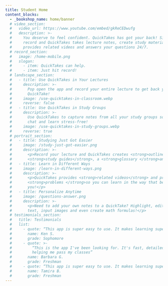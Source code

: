 ```yaml
---
title: Student Home
content_blocks:
  - _bookshop_name: home/banner
  # video_section:
  #   video_url: https://www.youtube.com/embed/gkReCEDwufg
  #   description: >-
  #     You deserve to feel confident. QuickTakes has got your back! Simply hit
  #     record and QuickTakes takes lecture notes, create study materials,
  #     provides related videos and answers your questions 24/7.
  # record_section:
  #   image: /home-mobile.png
  #   slogan:
  #     - item: QuickTakes can help.
  #     - item: Just hit record!
  # landscape_section:
  #   - title: Use QuickTakes in Your Lectures
  #     description: >-
  #       Pop open the app and record your entire lecture to get back your
  #       QuickTake!
  #     image: /use-quicktakes-in-classroom.webp
  #     reverse: false
  #   - title: Use QuickTakes in Study Groups
  #     description: >-
  #       Use QuickTakes to capture notes from all your study groups so you can
  #       chat and learn stress-free!
  #     image: /use-quicktakes-in-study-groups.webp
  #     reverse: true
  # portrait_section:
  #   - title: Studying Just Got Easier
  #     image: /study-just-got-easier.png
  #     description: >-
  #       <p>Record your lecture and QuickTakes creates <strong>outlines</strong>,
  #       <strong>study guides</strong>, a <strong>glossary </strong>and more!</p>
  #   - title: Learn in Different Ways
  #     image: /learn-in-different-ways.png
  #     description: >-
  #       <p>QuickTakes provides <strong>related videos</strong> and practice
  #       <strong>problems </strong>so you can learn in the way that best suits
  #       you!</p>
  #   - title: Personalize Anytime
  #     image: /questions-answer.png
  #     description: >-
  #       <p>Need to add your own notes to a QuickTake? Highlight, edit or add
  #       text, input images and even create math formulas!</p>
  # testimonials_section:
  #   title: Testimonials
  #   list:
  #     - quote: “This app is super easy to use. It makes learning super intuitive!”
  #       name: Ken S.
  #       grade: Sophomore
  #     - quote: >-
  #         “This is the app I've been looking for. It's fast, detailed, and
  #         helping me pass my classes”
  #       name: Barbara G.
  #       grade: Freshman
  #     - quote: “This app is super easy to use. It makes learning super intuitive!”
  #       name: Tamira B.
  #       grade: Freshman
---
```

